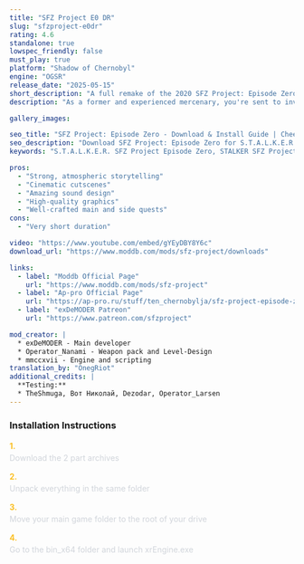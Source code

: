 ```yaml
---
title: "SFZ Project E0 DR"
slug: "sfzproject-e0dr"
rating: 4.6
standalone: true
lowspec_friendly: false
must_play: true
platform: "Shadow of Chernobyl"
engine: "OGSR"
release_date: "2025-05-15"
short_description: "A full remake of the 2020 SFZ Project: Episode Zero, this Deluxe Remake is one of the best short-form S.T.A.L.K.E.R. mods ever made, offering a memorable experience with exceptional storytelling, immersive design, and meticulous attention to detail."
description: "As a former and experienced mercenary, you're sent to investigate a missing team of scientists after a massive Zone emission. You soon find yourself trapped in a fully reworked Cordon, and must explore side quests, secrets, and cinematic cutscenes to uncover a mysterious story that gradually grows more horrifying.<br> With minimal combat to keep the focus on atmosphere, suspense, and carefully crafted encounters, SFZ Project: Episode Zero is a short but unforgettable adventure with engaging dialogue. Perfect for fans of psychological horror, haunting S.T.A.L.K.E.R. atmosphere, and exploration. The mod is beautifully crafted, with impressive attention to detail, high-quality visuals and sound design, and great stability."

gallery_images:

seo_title: "SFZ Project: Episode Zero - Download & Install Guide | Cheeki's S.T.A.L.K.E.R. Mods Archive"
seo_description: "Download SFZ Project: Episode Zero for S.T.A.L.K.E.R. Shadow of Chernobyl. Complete installation guide, gameplay features, and detailed review on Cheeki's S.T.A.L.K.E.R. Mods Archive"
keywords: "S.T.A.L.K.E.R. SFZ Project Episode Zero, STALKER SFZ Project Episode Zero, S.T.A.L.K.E.R. story mods, STALKER story mods, Shadow of Chernobyl mods, STALKER Shadow of Chernobyl mods, Best STALKER Shadow of Chernobyl mods, best S.T.A.L.K.E.R. mods 2025, best STALKER mods 2025, SFZ Project Episode Zero, best STALKER mod, Cheeki Breeki"

pros:
  - "Strong, atmospheric storytelling"
  - "Cinematic cutscenes"
  - "Amazing sound design"
  - "High-quality graphics"
  - "Well-crafted main and side quests"
cons:
  - "Very short duration"

video: "https://www.youtube.com/embed/gYEyDBY8Y6c"
download_url: "https://www.moddb.com/mods/sfz-project/downloads"

links:
  - label: "Moddb Official Page"
    url: "https://www.moddb.com/mods/sfz-project"
  - label: "Ap-pro Official Page"
    url: "https://ap-pro.ru/stuff/ten_chernobylja/sfz-project-episode-zero-deluxe-remake-r467/"
  - label: "exDeMODER Patreon"
    url: "https://www.patreon.com/sfzproject"

mod_creator: |
  * exDeMODER - Main developer
  * Operator_Nanami - Weapon pack and Level-Design
  * mmccxvii - Engine and scripting
translation_by: "OnegRiot"
additional_credits: |
  **Testing:**
  * TheShmuga, Вот Николай, Dezodar, Operator_Larsen
---
```


### Installation Instructions

<div class="space-y-3 mt-4">
  <div class="flex items-start" style="gap: 0.75rem; margin-bottom: 0.75rem;">
    <span style="color: #fbbf24 !important; font-weight: bold; font-size: 0.875rem; flex-shrink: 0; line-height: 1.5; min-width: 1.2rem;">1.</span>
    <div style="flex: 1; line-height: 1.5;">
      <p style="margin: 0; color: #d1d5db;">Download the 2 part archives</p>
    </div>
  </div>

  <div class="flex items-start" style="gap: 0.75rem; margin-bottom: 0.75rem;">
    <span style="color: #fbbf24 !important; font-weight: bold; font-size: 0.875rem; flex-shrink: 0; line-height: 1.5; min-width: 1.2rem;">2.</span>
    <div style="flex: 1; line-height: 1.5;">
      <p style="margin: 0; color: #d1d5db;">Unpack everything in the same folder</p>
    </div>
  </div>

  <div class="flex items-start" style="gap: 0.75rem; margin-bottom: 0.75rem;">
    <span style="color: #fbbf24 !important; font-weight: bold; font-size: 0.875rem; flex-shrink: 0; line-height: 1.5; min-width: 1.2rem;">3.</span>
    <div style="flex: 1; line-height: 1.5;">
      <p style="margin: 0; color: #d1d5db;">Move your main game folder to the root of your drive</p>
    </div>
  </div>

  <div class="flex items-start" style="gap: 0.75rem; margin-bottom: 0.75rem;">
    <span style="color: #fbbf24 !important; font-weight: bold; font-size: 0.875rem; flex-shrink: 0; line-height: 1.5; min-width: 1.2rem;">4.</span>
    <div style="flex: 1; line-height: 1.5;">
      <p style="margin: 0; color: #d1d5db;">Go to the bin_x64 folder and launch xrEngine.exe</p>
    </div>
  </div>
</div>
